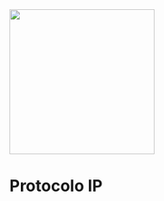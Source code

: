 <img width="256" src="https://www.icesi.edu.co/launiversidad/images/La_universidad/logo_icesi.png">

# Protocolo IP
